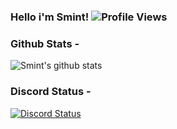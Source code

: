 ### Hello i'm Smint!   ![Profile Views](https://komarev.com/ghpvc/?username=smintf&style=circle) <br>

### Github Stats -
![Smint's github stats](https://github-readme-stats.vercel.app/api?username=smintf&include_all_commits=true&count_private=true&show_icons=true&hide_border=true&bg_color=0d1117&title_color=58a6ff&text_color=8b949e&icon_color=8b949e)

### Discord Status -
[![Discord Status](https://lanyard.cnrad.dev/api/543813353454436368?theme=dark&animated=true&borderRadius=10px&idleMessage=Neverlack.&hideBadges=true)](https://discord.com/users/543813353454436368)
